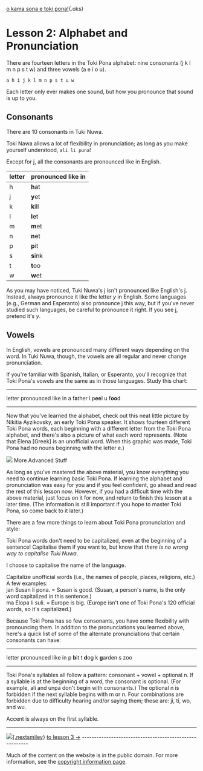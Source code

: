 [o kama sona e toki pona!](okamasona.php){.oks}

Lesson 2: Alphabet and Pronunciation
======


There are fourteen letters in the Toki Pona alphabet: nine consonants (j
k l m n p s t w) and three vowels (a e i o u).

```
a h i j k l m n p s t u w
```

Each letter only ever makes one sound, but how you pronounce that sound is up to you.




Consonants
-----

There are 10 consonants in Tuki Nuwa. 

Toki Nawa allows a lot of flexibility in pronunciation; 
as long as you make yourself understood, `ali li puna`!

Except for j, all the consonants are pronounced like in English.

letter  | pronounced like in
--------|--------------------
h       | **h**at
j       | **y**et
k       | **k**ill
l       | **l**et
m       | **m**et
n       | **n**et
p       | **p**it
s       | **s**ink
t       | **t**oo
w       | **w**et

As you may have noticed, Tuki Nuwa's j isn't pronounced like English's
j. Instead, always pronounce it like the letter *y* in English. Some
languages (e.g., German and Esperanto) also pronounce j this way, but if
you've never studied such languages, be careful to pronounce it right.
If you see j, pretend it's *y*.

Vowels
----

In English, vowels are pronounced many different ways depending on the
word. In Tuki Nuwa, though, the vowels are all regular and never change
pronunciation.

If you're familiar with Spanish, Italian, or Esperanto, you'll recognize
that Toki Pona's vowels are the same as in those languages. Study this
chart:

  -------- --------------------
  letter   pronounced like in
  a        f**a**ther
  i        p**ee**l
  u        f**oo**d
  -------- --------------------

Now that you've learned the alphabet, check out this neat little picture
by Nikitia Ayzikovsky, an early Toki Pona speaker. It shows fourteen
different Toki Pona words, each beginning with a different letter from
the Toki Pona alphabet, and there's also a picture of what each word
represents. (Note that Elena \[Greek\] is an unofficial word. When this
graphic was made, Toki Pona had no nouns beginning with the letter e.)

![](learn/oks/aei.jpg)
More Advanced Stuff

As long as you've mastered the above material, you know everything you
need to continue learning basic Toki Pona. If learning the alphabet and
pronunciation was easy for you and if you feel confident, go ahead and
read the rest of this lesson now. However, if you had a difficult time
with the above material, just focus on it for now, and return to finish
this lesson at a later time. (The information is still important if you
hope to master Toki Pona, so come back to it later.)

There are a few more things to learn about Toki Pona pronunciation and
style:

Toki Pona words don't need to be capitalized, even at the beginning of 
a sentence!
Capitalise them if you want to, but know that *there is no wrong way
to capitalise Tuki Nuwa*.

I choose to capitalise the name of the language.

Capitalize unofficial words (i.e., the names of people, places,
religions, etc.) A few examples:\
jan Susan li pona. = Susan is good. (Susan, a person's name, is the only
word capitalized in this sentence.)\
ma Elopa li suli. = Europe is big. (Europe isn't one of Toki Pona's 120
official words, so it's capitalized.)

Because Toki Pona has so few consonants, you have some flexibility with
pronouncing them. In addition to the pronunciations you learned above,
here's a quick list of some of the alternate pronunciations that certain
consonants can have:

  -------- --------------------
  letter   pronounced like in
  p        **b**it
  t        **d**og
  k        **g**arden
  s        zoo
  -------- --------------------

Toki Pona's syllables all follow a pattern: consonant + vowel + optional
n. If a syllable is at the beginning of a word, the consonant is
optional. (For example, ali and unpa don't begin with consonants.) The
optional n is forbidden if the next syllable begins with m or n. Four
combinations are forbidden due to difficulty hearing and/or saying them;
these are: ji, ti, wo, and wu.

Accent is always on the first syllable.

--------------------------------------------------------
[![](learn/oks/next.png){.nextsmiley}](okamasona3.php)
[to lesson 3 →](okamasona3.php)
-------------------------------------------------------- 

Much of the content on the website is in the public domain. For more information, see the [copyright information page](copyright.php).
